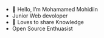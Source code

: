 - 👋 Hello, I’m Mohamamed Mohidiin 
- Junior Web devoloper
- 👀 Loves to share Knowledge
- Open Source Enthuasist

<!---
Moha20med-Mohi23diin/Moha20med-Mohi23diin is a ✨ special ✨ repository because its `README.md` (this file) appears on your GitHub profile.
You can click the Preview link to take a look at your changes.
--->
